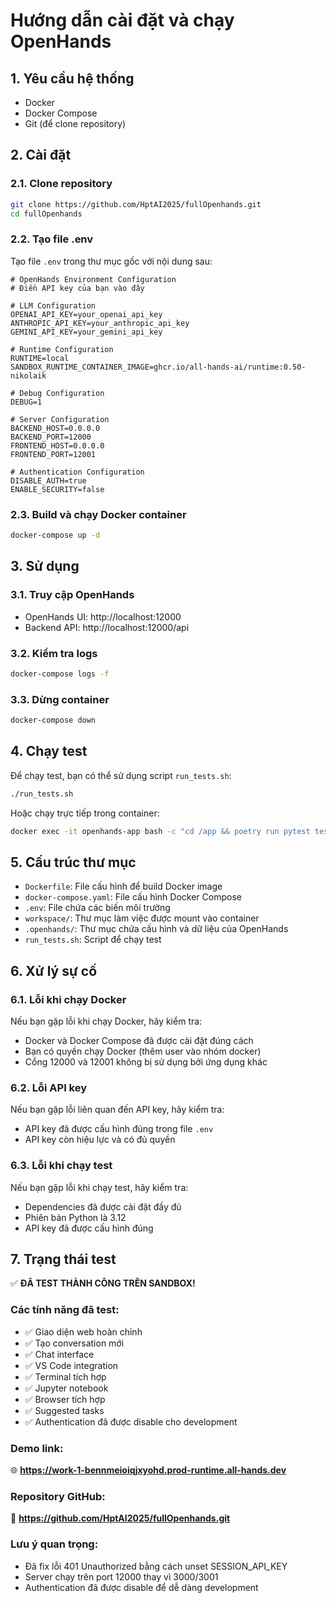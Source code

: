 # Hướng dẫn cài đặt và chạy OpenHands

## 1. Yêu cầu hệ thống

- Docker
- Docker Compose
- Git (để clone repository)

## 2. Cài đặt

### 2.1. Clone repository

```bash
git clone https://github.com/HptAI2025/fullOpenhands.git
cd fullOpenhands
```

### 2.2. Tạo file .env

Tạo file `.env` trong thư mục gốc với nội dung sau:

```
# OpenHands Environment Configuration
# Điền API key của bạn vào đây

# LLM Configuration
OPENAI_API_KEY=your_openai_api_key
ANTHROPIC_API_KEY=your_anthropic_api_key
GEMINI_API_KEY=your_gemini_api_key

# Runtime Configuration
RUNTIME=local
SANDBOX_RUNTIME_CONTAINER_IMAGE=ghcr.io/all-hands-ai/runtime:0.50-nikolaik

# Debug Configuration
DEBUG=1

# Server Configuration
BACKEND_HOST=0.0.0.0
BACKEND_PORT=12000
FRONTEND_HOST=0.0.0.0
FRONTEND_PORT=12001

# Authentication Configuration
DISABLE_AUTH=true
ENABLE_SECURITY=false
```

### 2.3. Build và chạy Docker container

```bash
docker-compose up -d
```

## 3. Sử dụng

### 3.1. Truy cập OpenHands

- OpenHands UI: http://localhost:12000
- Backend API: http://localhost:12000/api

### 3.2. Kiểm tra logs

```bash
docker-compose logs -f
```

### 3.3. Dừng container

```bash
docker-compose down
```

## 4. Chạy test

Để chạy test, bạn có thể sử dụng script `run_tests.sh`:

```bash
./run_tests.sh
```

Hoặc chạy trực tiếp trong container:

```bash
docker exec -it openhands-app bash -c "cd /app && poetry run pytest tests/unit/test_*.py -v"
```

## 5. Cấu trúc thư mục

- `Dockerfile`: File cấu hình để build Docker image
- `docker-compose.yaml`: File cấu hình Docker Compose
- `.env`: File chứa các biến môi trường
- `workspace/`: Thư mục làm việc được mount vào container
- `.openhands/`: Thư mục chứa cấu hình và dữ liệu của OpenHands
- `run_tests.sh`: Script để chạy test

## 6. Xử lý sự cố

### 6.1. Lỗi khi chạy Docker

Nếu bạn gặp lỗi khi chạy Docker, hãy kiểm tra:

- Docker và Docker Compose đã được cài đặt đúng cách
- Bạn có quyền chạy Docker (thêm user vào nhóm docker)
- Cổng 12000 và 12001 không bị sử dụng bởi ứng dụng khác

### 6.2. Lỗi API key

Nếu bạn gặp lỗi liên quan đến API key, hãy kiểm tra:

- API key đã được cấu hình đúng trong file `.env`
- API key còn hiệu lực và có đủ quyền

### 6.3. Lỗi khi chạy test

Nếu bạn gặp lỗi khi chạy test, hãy kiểm tra:

- Dependencies đã được cài đặt đầy đủ
- Phiên bản Python là 3.12
- API key đã được cấu hình đúng

## 7. Trạng thái test

✅ **ĐÃ TEST THÀNH CÔNG TRÊN SANDBOX!**

### Các tính năng đã test:
- ✅ Giao diện web hoàn chỉnh
- ✅ Tạo conversation mới
- ✅ Chat interface
- ✅ VS Code integration
- ✅ Terminal tích hợp
- ✅ Jupyter notebook
- ✅ Browser tích hợp
- ✅ Suggested tasks
- ✅ Authentication đã được disable cho development

### Demo link:
🌐 **https://work-1-bennmeioiqjxyohd.prod-runtime.all-hands.dev**

### Repository GitHub:
📁 **https://github.com/HptAI2025/fullOpenhands.git**

### Lưu ý quan trọng:
- Đã fix lỗi 401 Unauthorized bằng cách unset SESSION_API_KEY
- Server chạy trên port 12000 thay vì 3000/3001
- Authentication đã được disable để dễ dàng development